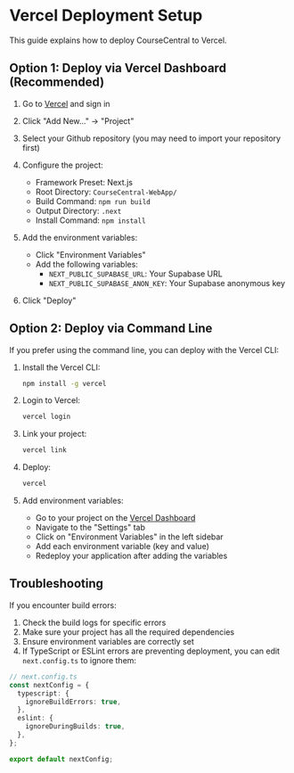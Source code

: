 # Vercel Deployment Setup

This guide explains how to deploy CourseCentral to Vercel.

## Option 1: Deploy via Vercel Dashboard (Recommended)

1. Go to [Vercel](https://vercel.com/) and sign in
2. Click "Add New..." → "Project"
3. Select your Github repository (you may need to import your repository first)
4. Configure the project:

   - Framework Preset: Next.js
   - Root Directory: `CourseCentral-WebApp/`
   - Build Command: `npm run build`
   - Output Directory: `.next`
   - Install Command: `npm install`

5. Add the environment variables:

   - Click "Environment Variables"
   - Add the following variables:
     - `NEXT_PUBLIC_SUPABASE_URL`: Your Supabase URL
     - `NEXT_PUBLIC_SUPABASE_ANON_KEY`: Your Supabase anonymous key

6. Click "Deploy"

## Option 2: Deploy via Command Line

If you prefer using the command line, you can deploy with the Vercel CLI:

1. Install the Vercel CLI:

   ```bash
   npm install -g vercel
   ```

2. Login to Vercel:

   ```bash
   vercel login
   ```

3. Link your project:

   ```bash
   vercel link
   ```

4. Deploy:

   ```bash
   vercel
   ```

5. Add environment variables:
   - Go to your project on the [Vercel Dashboard](https://vercel.com/dashboard)
   - Navigate to the "Settings" tab
   - Click on "Environment Variables" in the left sidebar
   - Add each environment variable (key and value)
   - Redeploy your application after adding the variables

## Troubleshooting

If you encounter build errors:

1. Check the build logs for specific errors
2. Make sure your project has all the required dependencies
3. Ensure environment variables are correctly set
4. If TypeScript or ESLint errors are preventing deployment, you can edit `next.config.ts` to ignore them:

```typescript
// next.config.ts
const nextConfig = {
  typescript: {
    ignoreBuildErrors: true,
  },
  eslint: {
    ignoreDuringBuilds: true,
  },
};

export default nextConfig;
```
